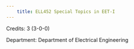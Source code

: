 ```yaml
---
    title: ELL452 Special Topics in EET-I
---
```

Credits: 3 (3-0-0)

Department: Department of Electrical Engineering

